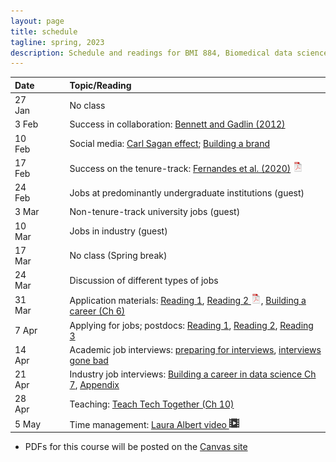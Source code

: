 ```yaml
---
layout: page
title: schedule
tagline: spring, 2023
description: Schedule and readings for BMI 884, Biomedical data science professional skills
---
```


| Date    | &nbsp;&nbsp;&nbsp;&nbsp;   | Topic/Reading  |
| :------ | -- | :----- |
| 27 Jan  |    | No class |
| 3 Feb   |    | Success in collaboration: [Bennett and Gadlin (2012)](https://www.ncbi.nlm.nih.gov/pmc/articles/PMC3652225/) |
| 10 Feb  |    | Social media: [Carl Sagan effect](https://doi.org/10.1523/JNEUROSCI.0086-16.2016); [Building a brand](https://www.stephaniehicks.com/blog/building-a-brand-as-a-scientist/) |
| 17 Feb  |    | Success on the tenure-track: [Fernandes et al. (2020)](https://doi.org/10.7554/eLife.54097) [![pdf icon](icons/pdf-icon.png)](https://bit.ly/3d3uA9b) |
| 24 Feb  |    | Jobs at predominantly undergraduate institutions (guest) |
| 3 Mar   |    | Non-tenure-track university jobs (guest) |
| 10 Mar  |    | Jobs in industry (guest) |
| 17 Mar  |    | No class (Spring break) |
| 24 Mar  |    | Discussion of different types of jobs |
| 31 Mar   |    | Application materials: [Reading 1](https://mitcommlab.mit.edu/broad/commkit/cover-letter-for-a-faculty-position/), [Reading 2 ![pdf icon](icons/pdf-icon.png)](https://hwpi.harvard.edu/files/ocs/files/gsas-cvs-and-cover-letters.pdf), [Building a career (Ch 6)](https://livebook.manning.com/book/build-your-career-in-data-science/chapter-6/1)
| 7 Apr  |    | Applying for jobs; postdocs: [Reading 1](https://www.insidehighered.com/advice/2016/08/23/should-you-pursue-postdoc-or-not-essay), [Reading 2](https://www.nature.com/articles/d41586-020-03235-y), [Reading 3](http://simplystats.github.io/2011/12/28/grad-students-in-bio-statistics-do-a-postdoc/) |
| 14 Apr  |    | Academic job interviews: [preparing for interviews](https://www.sciencemag.org/careers/2018/12/how-put-your-best-foot-forward-faculty-job-interviews), [interviews gone bad](https://www.insidehighered.com/blogs/globalhighered/faculty-job-interviews-gone-bad) |
| 21 Apr   |    | Industry job interviews: [Building a career in data science Ch 7](https://livebook.manning.com/book/build-your-career-in-data-science/chapter-7/1), [Appendix](https://livebook.manning.com/book/build-a-career-in-data-science/appendix/) |
| 28 Apr  |    | Teaching: [Teach Tech Together (Ch 10)](https://teachtogether.tech/en/index.html#s:motivation) |
| 5 May  |    | Time management: [Laura Albert video ![video icon](icons/video-icon.png)](https://www.youtube.com/watch?v=Jmdz0p_gTww) |

- PDFs for this course will be posted on the [Canvas site](https://canvas.wisc.edu/courses/345140)
